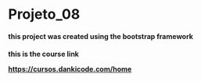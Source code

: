 # Projeto_08


<h4>this project was created using the bootstrap framework<h4>


this is the course link

https://cursos.dankicode.com/home